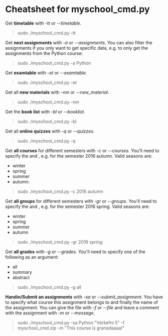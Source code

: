 # Cheatsheet for **myschool_cmd.py**
Get **timetable** with *-tt* or *--timetable*.

> sudo ./myschool_cmd.py -tt      

Get **next assignments** with *-a* or *--assignments*. You can also filter the assignments if you only want to get specific data, e.g. to only get the assignments from the Python course:

> sudo ./myschool_cmd.py -a Python

Get **examtable** with *-et* or *--examtable*.

> sudo ./myschool_cmd.py -et

Get all **new materials** with *-nm* or *--new_material*.

> sudo ./myschool_cmd.py -nm

Get the **book list** with *-bl* or *--booklist*.

> sudo ./myschool_cmd.py -bl

Get all **online quizzes** with *-q* or *--quizzes*.

> sudo ./myschool_cmd.py -q 

Get **all courses** for different semesters with *-c* or *--courses*. You'll need to specify the <year> and <season>, e.g. for the semester 2016 autumn. Valid seasons are: 
* winter
* spring
* summer
* autumn:

> sudo ./myschool_cmd.py -c 2016 autumn

Get **all groups** for different semesters with *-gr* or *--groups*. You'll need to specify the <year> and <season>, e.g. for the semester 2016 spring. Valid seasons are: 
* winter
* spring
* summer
* autumn

> sudo ./myschool_cmd.py -gr 2016 spring

Get **all grades** with *-g* or *--grades*. You'll need to specify one of the following as an argument:
* all
* summary
* abstract

> sudo ./myschool_cmd.py -g all

**Handin/Submit an assignments** with *-sa* or *--submit_assignment*. You have to specify what course this assignment belongs to and finally the name of the assignment. You can give the file with *-f* or *--file* and leave a comment with the assignment with *-m* or *--message*.

> sudo ./myschool_cmd.py -sa Python "Verkefni 5" -f myschool_cmd.zip -m "This course is granadaaaa!"
